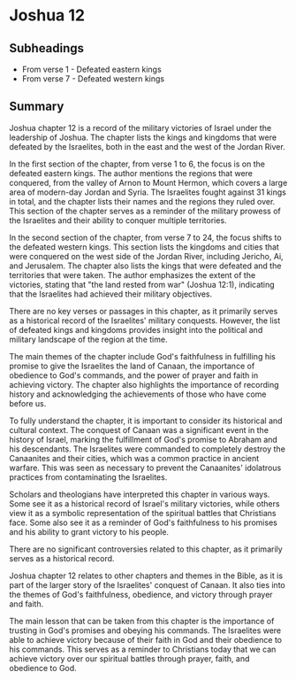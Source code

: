 # Joshua 12

## Subheadings

* From verse 1 - Defeated eastern kings
* From verse 7 - Defeated western kings

## Summary

Joshua chapter 12 is a record of the military victories of Israel under the leadership of Joshua. The chapter lists the kings and kingdoms that were defeated by the Israelites, both in the east and the west of the Jordan River.

In the first section of the chapter, from verse 1 to 6, the focus is on the defeated eastern kings. The author mentions the regions that were conquered, from the valley of Arnon to Mount Hermon, which covers a large area of modern-day Jordan and Syria. The Israelites fought against 31 kings in total, and the chapter lists their names and the regions they ruled over. This section of the chapter serves as a reminder of the military prowess of the Israelites and their ability to conquer multiple territories.

In the second section of the chapter, from verse 7 to 24, the focus shifts to the defeated western kings. This section lists the kingdoms and cities that were conquered on the west side of the Jordan River, including Jericho, Ai, and Jerusalem. The chapter also lists the kings that were defeated and the territories that were taken. The author emphasizes the extent of the victories, stating that "the land rested from war" (Joshua 12:1), indicating that the Israelites had achieved their military objectives.

There are no key verses or passages in this chapter, as it primarily serves as a historical record of the Israelites' military conquests. However, the list of defeated kings and kingdoms provides insight into the political and military landscape of the region at the time.

The main themes of the chapter include God's faithfulness in fulfilling his promise to give the Israelites the land of Canaan, the importance of obedience to God's commands, and the power of prayer and faith in achieving victory. The chapter also highlights the importance of recording history and acknowledging the achievements of those who have come before us.

To fully understand the chapter, it is important to consider its historical and cultural context. The conquest of Canaan was a significant event in the history of Israel, marking the fulfillment of God's promise to Abraham and his descendants. The Israelites were commanded to completely destroy the Canaanites and their cities, which was a common practice in ancient warfare. This was seen as necessary to prevent the Canaanites' idolatrous practices from contaminating the Israelites.

Scholars and theologians have interpreted this chapter in various ways. Some see it as a historical record of Israel's military victories, while others view it as a symbolic representation of the spiritual battles that Christians face. Some also see it as a reminder of God's faithfulness to his promises and his ability to grant victory to his people.

There are no significant controversies related to this chapter, as it primarily serves as a historical record.

Joshua chapter 12 relates to other chapters and themes in the Bible, as it is part of the larger story of the Israelites' conquest of Canaan. It also ties into the themes of God's faithfulness, obedience, and victory through prayer and faith.

The main lesson that can be taken from this chapter is the importance of trusting in God's promises and obeying his commands. The Israelites were able to achieve victory because of their faith in God and their obedience to his commands. This serves as a reminder to Christians today that we can achieve victory over our spiritual battles through prayer, faith, and obedience to God.